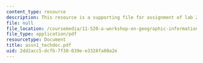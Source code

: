 ```yaml
---
content_type: resource
description: This resource is a supporting file for assignment of lab 2.
file: null
file_location: /coursemedia/11-520-a-workshop-on-geographic-information-systems-fall-2005/2dd2acc5dcfb7f30039ee3328fa80a2e_assn1_techdoc.pdf
file_type: application/pdf
resourcetype: Document
title: assn1_techdoc.pdf
uid: 2dd2acc5-dcfb-7f30-039e-e3328fa80a2e
---
```

